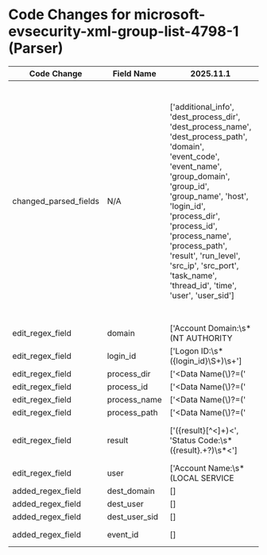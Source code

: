 # Code Changes for microsoft-evsecurity-xml-group-list-4798-1 (Parser)

| Code Change | Field Name | 2025.11.1 | 2025.12.1 |
|-------------|------------|-----------|------------|
| changed_parsed_fields | N/A | ['additional_info', 'dest_process_dir', 'dest_process_name', 'dest_process_path', 'domain', 'event_code', 'event_name', 'group_domain', 'group_id', 'group_name', 'host', 'login_id', 'process_dir', 'process_id', 'process_name', 'process_path', 'result', 'run_level', 'src_ip', 'src_port', 'task_name', 'thread_id', 'time', 'user', 'user_sid'] | ['additional_info', 'dest_domain', 'dest_process_dir', 'dest_process_name', 'dest_process_path', 'dest_user', 'dest_user_sid', 'domain', 'event_code', 'event_id', 'event_name', 'group_domain', 'group_id', 'group_name', 'host', 'login_id', 'process_dir', 'process_id', 'process_name', 'process_path', 'result', 'run_level', 'src_ip', 'src_port', 'task_name', 'thread_id', 'time', 'user', 'user_sid'] |
| edit_regex_field | domain | ['Account Domain:\s*(NT AUTHORITY|-|({domain}\S+))\s+Logon ID:'] | ['<Data Name(\\)?=(\'|")SubjectDomainName(\'|")>(-|({domain}[^<]+?))<', 'Account Domain:\s*(NT AUTHORITY|-|({domain}\S+))\s+Logon ID:'] |
| edit_regex_field | login_id | ['Logon ID:\s*({login_id}\S+)\s+'] | ['<Data Name(\\)?=(\'|")SubjectLogonId(\'|")>(-|({login_id}[^<]+?))<', 'Logon ID:\s*({login_id}\S+)\s+'] |
| edit_regex_field | process_dir | ['<Data Name(\\)?=(\'|")ProcessName(\'|")>({process_path}({process_dir}[^<>]*?[\\\/]+)?({process_name}[^<>\\\/]+))</Data>', 'Process Name:\s*(-|({process_path}({process_dir}[^=]*?)(\\+({process_name}[^\\]+?))?))("|,|<|$)'] | ['<Data Name(\\)?=(\'|")CallerProcessName(\'|")>({process_path}({process_dir}[^<]*?[\\\/]+)?({process_name}[^<\\\/]+))<\/Data>', '<Data Name(\\)?=(\'|")ProcessName(\'|")>({process_path}({process_dir}[^<>]*?[\\\/]+)?({process_name}[^<>\\\/]+))</Data>', 'Process Name:\s*(-|({process_path}({process_dir}[^=]*?)(\\+({process_name}[^\\]+?))?))("|,|<|$)'] |
| edit_regex_field | process_id | ['<Data Name(\\)?=(\'|")ProcessId(\'|")>({process_id}[^<]+?)\s*<', '<Execution ProcessID(\\)?=(\'|")({process_id}[^\'"]+)', 'Process ID:\s+({process_id}[^\s]+)'] | ['<Data Name(\\)?=(\'|")CallerProcessId(\'|")>({process_id}[^<]+)', '<Data Name(\\)?=(\'|")ProcessId(\'|")>({process_id}[^<]+?)\s*<', '<Execution ProcessID(\\)?=(\'|")({process_id}[^\'"]+)', 'Process ID:\s+({process_id}[^\s]+)'] |
| edit_regex_field | process_name | ['<Data Name(\\)?=(\'|")ProcessName(\'|")>({process_path}({process_dir}[^<>]*?[\\\/]+)?({process_name}[^<>\\\/]+))</Data>', '<Message>Process (\'|")?({process_name}[^\s\'"]+)', 'Process Name:\s*(-|({process_path}({process_dir}[^=]*?)(\\+({process_name}[^\\]+?))?))("|,|<|$)'] | ['<Data Name(\\)?=(\'|")CallerProcessName(\'|")>({process_path}({process_dir}[^<]*?[\\\/]+)?({process_name}[^<\\\/]+))<\/Data>', '<Data Name(\\)?=(\'|")ProcessName(\'|")>({process_path}({process_dir}[^<>]*?[\\\/]+)?({process_name}[^<>\\\/]+))</Data>', '<Message>Process (\'|")?({process_name}[^\s\'"]+)', 'Process Name:\s*(-|({process_path}({process_dir}[^=]*?)(\\+({process_name}[^\\]+?))?))("|,|<|$)'] |
| edit_regex_field | process_path | ['<Data Name(\\)?=(\'|")ProcessName(\'|")>({process_path}({process_dir}[^<>]*?[\\\/]+)?({process_name}[^<>\\\/]+))</Data>', 'Process Name:\s*(-|({process_path}({process_dir}[^=]*?)(\\+({process_name}[^\\]+?))?))("|,|<|$)'] | ['<Data Name(\\)?=(\'|")CallerProcessName(\'|")>({process_path}({process_dir}[^<]*?[\\\/]+)?({process_name}[^<\\\/]+))<\/Data>', '<Data Name(\\)?=(\'|")ProcessName(\'|")>({process_path}({process_dir}[^<>]*?[\\\/]+)?({process_name}[^<>\\\/]+))</Data>', 'Process Name:\s*(-|({process_path}({process_dir}[^=]*?)(\\+({process_name}[^\\]+?))?))("|,|<|$)'] |
| edit_regex_field | result | ['<Keyword>({result}[^<]+)<', 'Status Code:\s*({result}.+?)\s*<'] | ['<Keyword>({result}[^<]+)<', '<Keywords>({result}[^<]+)<', 'Status Code:\s*({result}.+?)\s*<'] |
| edit_regex_field | user | ['Account Name:\s*(LOCAL SERVICE|-|({user}[\w\.\-\!\#\^\~]{1,40}\$?))\s+Account Domain:'] | ['<Data Name(\\)?=(\'|")SubjectUserName(\'|")>(-|({user}[\w\.\-\!\#\^\~]{1,40}\$?))<', 'Account Name:\s*(LOCAL SERVICE|-|({user}[\w\.\-\!\#\^\~]{1,40}\$?))\s+Account Domain:'] |
| added_regex_field | dest_domain | [] | ['<Data Name(\\)?=(\'|")TargetDomainName(\'|")>\s*(-|({dest_domain}[^\s]+?))\s*</Data>'] |
| added_regex_field | dest_user | [] | ['<Data Name(\\)?=(\'|")TargetUserName(\'|")>(-|({dest_user}[^<]+))'] |
| added_regex_field | dest_user_sid | [] | ['<Data Name(\\)?=(\'|")TargetSid(\'|")>\s*({dest_user_sid}.+?)</Data>\s*'] |
| added_regex_field | event_id | [] | ['<EventRecordID>({event_id}[^<]+)<\/EventRecordID>'] |